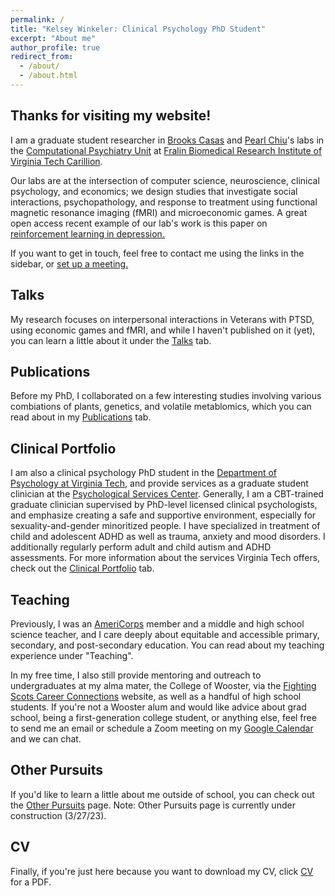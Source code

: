 ```yaml
---
permalink: /
title: "Kelsey Winkeler: Clinical Psychology PhD Student"
excerpt: "About me"
author_profile: true
redirect_from: 
  - /about/
  - /about.html
---
```


Thanks for visiting my website!
---

I am a graduate student researcher in [Brooks Casas](https://fbri.vtc.vt.edu/people-directory/primary-faculty/casas.html) and [Pearl Chiu](https://fbri.vtc.vt.edu/people-directory/primary-faculty/chiu.html)'s labs in the [Computational Psychiatry Unit](https://fbri.vtc.vt.edu/research/research-centers/center-for-human-neuroscience/computational-psychiatry-unit.html) at [Fralin Biomedical Research Institute of Virginia Tech Carillion](https://fbri.vtc.vt.edu/). 

Our labs are at the intersection of computer science, neuroscience, clinical psychology, and economics; we design studies that investigate social interactions, psychopathology, and response to treatment using functional magnetic resonance imaging (fMRI) and microeconomic games. A great open access recent example of our lab's work is this paper on [reinforcement learning in depression.](https://jamanetwork.com/journals/jamapsychiatry/article-abstract/2782452)

If you want to get in touch, feel free to contact me using the links in the sidebar, or [set up a meeting.](https://calendly.com/kwinkeler/30min)

Talks
---
My research focuses on interpersonal interactions in Veterans with PTSD, using economic games and fMRI, and while I haven't published on it (yet), you can learn a little about it under the [Talks](https://kelsey-winkeler.github.io/talks/) tab. 

Publications
---
Before my PhD, I collaborated on a few interesting studies involving various combiations of plants, genetics, and volatile metablomics, which you can read about in my [Publications](https://kelsey-winkeler.github.io/publications/) tab.

Clinical Portfolio
---
I am also a clinical psychology PhD student in the [Department of Psychology at Virginia Tech](), and provide services as a graduate student clinician at the [Psychological Services Center](https://support.psyc.vt.edu/centers/psc). Generally, I am a CBT-trained graduate clinician supervised by PhD-level licensed clinical psychologists, and emphasize creating a safe and supportive environment, especially for sexuality-and-gender minoritized people. I have specialized in treatment of child and adolescent ADHD as well as trauma, anxiety and mood disorders. I additionally regularly perform adult and child autism and ADHD assessments. For more information about the services Virginia Tech offers, check out the [Clinical Portfolio](https://kelsey-winkeler.github.io/portfolio/) tab.

Teaching
---
Previously, I was an [AmeriCorps](https://americorps.gov/serve) member and a middle and high school science teacher, and I care deeply about equitable and accessible primary, secondary, and post-secondary education. You can read about my teaching experience under "Teaching". 

In my free time, I also still provide mentoring and outreach to undergraduates at my alma mater, the College of Wooster, via the [Fighting Scots Career Connections](https://wooster.firsthand.co/) website, as well as a handful of high school students. If you're not a Wooster alum and would like advice about grad school, being a first-generation college student, or anything else, feel free to send me an email or schedule a Zoom meeting on my [Google Calendar](https://calendar.app.google/MurUNvZRmf8KUbzp7) and we can chat.

Other Pursuits
---
If you'd like to learn a little about me outside of school, you can check out the [Other Pursuits](https://kelsey-winkeler.github.io/outside-of-school/) page. Note: Other Pursuits page is currently under construction (3/27/23).

CV
---
Finally, if you're just here because you want to download my CV, click [CV](https://kelsey-winkeler.github.io/files/KW_CV.pdf) for a PDF.




